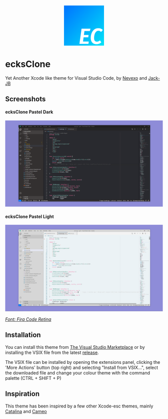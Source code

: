 <p align="center">
  <img width="128" height="128" src="https://raw.githubusercontent.com/EcksOrg/ecksclone/master/assets/logo.png">
</p>

# ecksClone
Yet Another Xcode like theme for Visual Studio Code, by 
[Nevexo](https://nevexo.space) and [Jack-JB](https://github.com/jack-jb)

## Screenshots

#### ecksClone Pastel Dark

![ecksClone-Pastel-Dark](https://raw.githubusercontent.com/EcksOrg/ecksclone/devel/screenshots/ecksClonePastelDark.png "ecksClone Pastel Dark")

#### ecksClone Pastel Light

![ecksClone-Pastel-Light](https://raw.githubusercontent.com/EcksOrg/ecksclone/devel/screenshots/ecksClonePastelLight.png "ecksClone Pastel Light")

[*Font: Fira Code Retina*](https://github.com/tonsky/FiraCode)

## Installation

You can install this theme from [The Visual Studio Marketplace](https://marketplace.visualstudio.com/items?itemName=NevexoJack-JB.ecksclone)
or by installing the VSIX file from the latest [release](https://github.com/EcksOrg/ecksClone/releases).

The VSIX file can be installed by opening the extensions panel, clicking the 'More Actions' button (top right)
and selecting "Install from VSIX...", select the downloaded file and change your colour theme with the command
palette (CTRL + SHIFT + P)


## Inspiration

This theme has been inspired by a few other Xcode-esc themes, mainly
[Catalina](https://marketplace.visualstudio.com/items?itemName=vincentriemer-vsc.vscode-theme-catalina)
and
[Cameo](https://github.com/PascalPixel/cameo)
